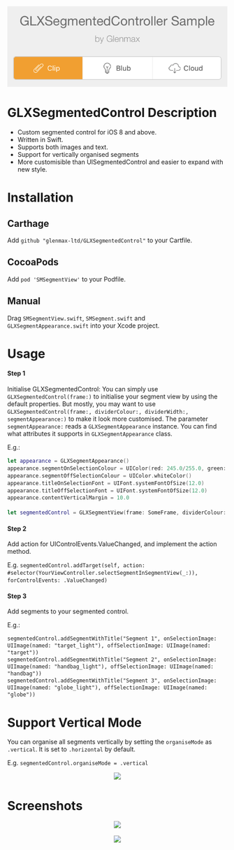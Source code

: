 <p align="center"><img src ="/Screenshots/example_1.png"/></p>

# GLXSegmentedControl Description
- Custom segmented control for iOS 8 and above.
- Written in Swift.
- Supports both images and text.
- Support for vertically organised segments
- More customisible than UISegmentedControl and easier to expand with new style.

# Installation

## Carthage
Add 
`github "glenmax-ltd/GLXSegmentedControl"` 
to your Cartfile.

## CocoaPods
Add 
`pod 'SMSegmentView'` 
to your Podfile.

## Manual
Drag `SMSegmentView.swift`, `SMSegment.swift` and `GLXSegmentAppearance.swift` into your Xcode project.

# Usage
#### Step 1
Initialise GLXSegmentedControl:
You can simply use `GLXSegmentedControl(frame:)` to initialise your segment view by using the default properties. 
But mostly, you may want to use `GLXSegmentedControl(frame:, dividerColour:, dividerWidth:, segmentAppearance:)` to make it look more customised.
The parameter `segmentAppearance:` reads a `GLXSegmentAppearance` instance. You can find what attributes it supports in `GLXSegmentAppearance` class.

E.g.:
```swift
let appearance = GLXSegmentAppearance()
appearance.segmentOnSelectionColour = UIColor(red: 245.0/255.0, green: 174.0/255.0, blue: 63.0/255.0, alpha: 1.0)
appearance.segmentOffSelectionColour = UIColor.whiteColor()
appearance.titleOnSelectionFont = UIFont.systemFontOfSize(12.0)
appearance.titleOffSelectionFont = UIFont.systemFontOfSize(12.0)
appearance.contentVerticalMargin = 10.0

let segmentedControl = GLXSegmentView(frame: SomeFrame, dividerColour: UIColor(white: 0.95, alpha: 0.3), dividerWidth: 1.0, segmentAppearance: appearance)
```

#### Step 2
Add action for UIControlEvents.ValueChanged, and implement the action method.

E.g. `segmentedControl.addTarget(self, action: #selector(YourViewController.selectSegmentInSegmentView(_:)), forControlEvents: .ValueChanged)`

#### Step 3
Add segments to your segmented control.

E.g.:
```
segmentedControl.addSegmentWithTitle("Segment 1", onSelectionImage: UIImage(named: "target_light"), offSelectionImage: UIImage(named: "target"))
segmentedControl.addSegmentWithTitle("Segment 2", onSelectionImage: UIImage(named: "handbag_light"), offSelectionImage: UIImage(named: "handbag"))
segmentedControl.addSegmentWithTitle("Segment 3", onSelectionImage: UIImage(named: "globe_light"), offSelectionImage: UIImage(named: "globe"))
```

# Support Vertical Mode
You can organise all segments vertically by setting the `organiseMode` as `.vertical`. It is set to `.horizontal` by default.

E.g. `segmentedControl.organiseMode = .vertical`

<p align="center"><img src ="/Screenshots/example_vertical.png"/></p>

# Screenshots
<p align="center"><img src ="/Screenshots/example_2.png"/></p>
<p align="center"><img src ="/Screenshots/example_3.png"/></p>

